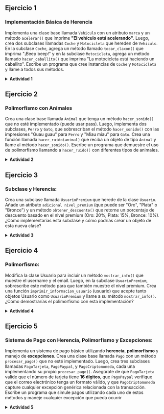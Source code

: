 ## Ejercicio 1

### Implementación Básica de Herencia
Implementa una clase base llamada `Vehiculo` con un atributo `marca` y un método 
`acelerar()` que imprime **"El vehículo está acelerando"**. 
Luego, crea dos subclases llamadas `Coche` y `Motocicleta` que hereden de `Vehiculo`. En la 
subclase `Coche`, agrega un método llamado `tocar_claxon()` que imprima "¡Beep beep!" y 
en la subclase `Motocicleta`, agrega un método llamado `hacer_caballito()` que imprima "La 
motocicleta está haciendo un caballito". Escribe un programa que cree instancias de 
`Coche` y `Motocicleta` y llame a todos sus métodos.

<details>
  <summary><b>Actividad 1</b></summary>
  <img src="./assets/act1.png" alt="Actividad 1">
</details>

## Ejercicio 2
### Polimorfismo con Animales
Crea una clase base llamada `Animal` que tenga un método `hacer_sonido()` que no esté 
implementado (puede usar pass). 
Luego, implementa dos subclases, `Perro` y `Gato`, que sobrescriban el método 
`hacer_sonido()` con las impresiones "Guau guau" para `Perro` y "Miau miau" para `Gato`. 
Crea una función llamada `hacer_ruido(animal)` que reciba un objeto de tipo `Animal` y 
llame al método `hacer_sonido()`. Escribe un programa que demuestre el uso de 
polimorfismo llamando a `hacer_ruido()` con diferentes tipos de animales.

<details>
  <summary><b>Actividad 2</b></summary>
  <img src="./assets/act2.png" alt="Actividad 2">
</details>

## Ejercicio 3

### Subclase y Herencia:
Crea una subclase llamada `UsuarioPremium` que herede de la clase `Usuario`. Añade un atributo `adicional nivel_premium` (que puede ser "Oro", "Plata" o "Bronce") y un método `obtener_descuento()` que retorne un porcentaje de descuento basado en el nivel premium (Oro: 20%, Plata: 15%, Bronce: 10%). ¿Cómo implementarías esta subclase y cómo podrías crear un objeto de esta nueva clase?

<details>
  <summary><b>Actividad 3</b></summary>
  <img src="./assets/act3.png" alt="Actividad 3">
</details>

## Ejercicio 4

### Polimorfismo:
Modifica la clase Usuario para incluir un método `mostrar_info()` que muestre el username y el email. Luego, en la subclase `UsuarioPremium`, sobrescribe este método para que también muestre el nivel premium. Crea una función `imprimir_informacion_usuario` (usuario) que acepte tanto objetos Usuario como `UsuarioPremium` y llame a su método `mostrar_info()`. ¿Cómo demostrarías el polimorfismo con esta implementación?

<details>
  <summary><b>Actividad 4</b></summary>
  <img src="./assets/act4.png" alt="Actividad 4">
</details>

## Ejercicio 5

### Sistema de Pago con Herencia, Polimorfismo y Excepciones:
Implementa un sistema de pago básico utilizando **herencia**, **polimorfismo** y manejo de 
**excepciones**. Crea una clase base llamada `Pago` con un método `procesar_pago()` que no esté 
implementado. Luego, crea tres subclases llamadas `PagoTarjeta`, `PagoPaypal`, y 
`PagoCriptomoneda`, cada una implementando su propio `procesar_pago()`. Asegúrate de 
que `PagoTarjeta` valide que el número de tarjeta tiene **16 dígitos**, que `PagoPaypal` 
verifique que el correo electrónico tenga un formato válido, y que `PagoCriptomoneda` 
capture cualquier excepción genérica relacionada con la transacción. Escribe un 
programa que simule pagos utilizando cada uno de estos métodos y maneje cualquier 
excepción que pueda ocurrir

<details>
  <summary><b>Actividad 5</b></summary>
  <img src="./assets/act5.png" alt="Actividad 5">
</details>